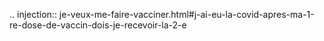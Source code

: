 .. injection:: je-veux-me-faire-vacciner.html#j-ai-eu-la-covid-apres-ma-1-re-dose-de-vaccin-dois-je-recevoir-la-2-e
